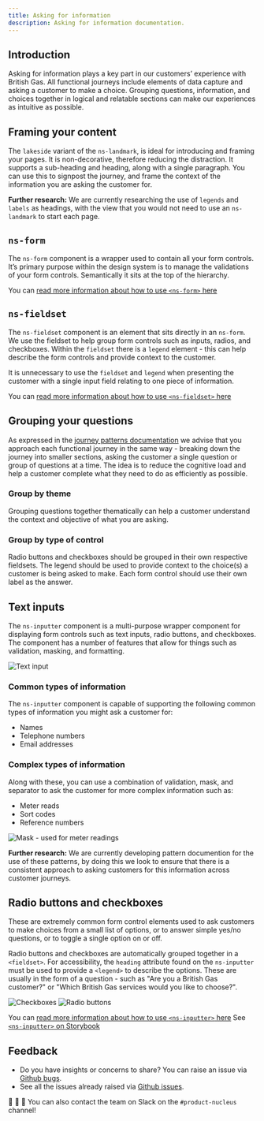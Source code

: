 ```yaml
---
title: Asking for information
description: Asking for information documentation.
---
```


## Introduction

Asking for information plays a key part in our customers’ experience with British Gas. All functional journeys include elements of data capture and asking a customer to make a choice. Grouping questions, information, and choices together in logical and relatable sections can make our experiences as intuitive as possible.

## Framing your content

The `lakeside` variant of the `ns-landmark`, is ideal for introducing and framing your pages. It is non-decorative, therefore reducing the distraction. It supports a sub-heading and heading, along with a single paragraph. You can use this to signpost the journey, and frame the context of the information you are asking the customer for.  

**Further research:** We are currently researching the use of `legends` and `labels` as headings, with the view that you would not need to use an `ns-landmark` to start each page.

## `ns-form`

The `ns-form` component is a wrapper used to contain all your form controls. It’s primary purpose within the design system is to manage the validations of your form controls. Semantically it sits at the top of the hierarchy.

You can [read more information about how to use `<ns-form>` here](https://docs.britishgas.design/components/ns-form)

## `ns-fieldset`

The `ns-fieldset` component is an element that sits directly in an `ns-form`. We use the fieldset to help group form controls such as inputs, radios, and checkboxes. Within the `fieldset` there is a `legend` element - this can help describe the form controls and provide context to the customer. 

It is unnecessary to use the `fieldset` and `legend` when presenting the customer with a single input field relating to one piece of information.

You can [read more information about how to use `<ns-fieldset>` here](https://docs.britishgas.design/components/ns-fieldset)

## Grouping your questions

As expressed in the [journey patterns documentation](https://docs.britishgas.design/patterns/journeys) we advise that you approach each functional journey in the same way - breaking down the journey into smaller sections, asking the customer a single question or group of questions at a time. The idea is to reduce the cognitive load and help a customer complete what they need to do as efficiently as possible.

### Group by theme

Grouping questions together thematically can help a customer understand the context and objective of what you are asking. 

### Group by type of control

Radio buttons and checkboxes should be grouped in their own respective fieldsets. The legend should be used to provide context to the choice(s) a customer is being asked to make. Each form control should use their own label as the answer. 

## Text inputs

The `ns-inputter` component is a multi-purpose wrapper component for displaying form controls such as text inputs, radio buttons, and checkboxes. The component has a number of features that allow for things such as validation, masking, and formatting. 

![Text input](https://user-images.githubusercontent.com/45626534/95720272-ec912780-0c68-11eb-815c-c0e57f311374.jpg)

### Common types of information

The `ns-inputter` component is capable of supporting the following common types of information you might ask a customer for:

- Names
- Telephone numbers
- Email addresses

### Complex types of information

Along with these, you can use a combination of validation, mask, and separator to ask the customer for more complex information such as:

- Meter reads
- Sort codes
- Reference numbers

![Mask - used for meter readings](https://user-images.githubusercontent.com/45626534/95720262-eac76400-0c68-11eb-9378-0009e25087cc.jpg)

**Further research:** We are currently developing pattern documention for the use of these patterns, by doing this we look to ensure that there is a consistent approach to asking customers for this information across customer journeys.

## Radio buttons and checkboxes

These are extremely common form control elements used to ask customers to make choices from a small list of options, or to answer simple yes/no questions, or to toggle a single option on or off. 

Radio buttons and checkboxes are automatically grouped together in a `<fieldset>`. For accessibility, the `heading` attribute found on the `ns-inputter` must be used to provide a `<legend>` to describe the options. These are usually in the form of a question - such as "Are you a British Gas customer?" or "Which British Gas services would you like to choose?".

![Checkboxes](https://user-images.githubusercontent.com/45626534/95720257-e9963700-0c68-11eb-8980-26d511829195.jpg)
![Radio buttons](https://user-images.githubusercontent.com/45626534/95720264-eac76400-0c68-11eb-9619-4453cb5171d1.jpg)

You can [read more information about how to use `<ns-inputter>` here](https://docs.britishgas.design/components/ns-inputter)
See [`<ns-inputter>` on Storybook](https://www.britishgas.co.uk/nucleus/demo/index.html?path=/story/form-ns-inputter--text-input)

## Feedback

* Do you have insights or concerns to share? You can raise an issue via [Github bugs](https://github.com/ConnectedHomes/nucleus/issues/new?assignees=&labels=Bug&template=a--bug-report.md&title=[bug]%20[patterns-asking-for-information]).
* See all the issues already raised via [Github issues](https://github.com/connectedHomes/nucleus/issues?utf8=%E2%9C%93&q=is%3Aopen+is%3Aissue+label%3ABug+[patterns-asking-for-information]).

💩 🎉 🦄 You can also contact the team on Slack on the `#product-nucleus` channel!
